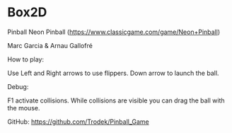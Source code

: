 # Box2D
Pinball Neon Pinball (https://www.classicgame.com/game/Neon+Pinball)

Marc Garcia & Arnau Gallofré

How to play:

Use Left and Right arrows to use flippers. Down arrow to launch the ball.

Debug:

F1 activate collisions. While collisions are visible you can drag the ball with the mouse.

GitHub: https://github.com/Trodek/Pinball_Game
